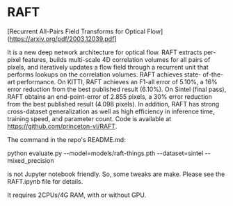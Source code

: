 # RAFT

[Recurrent All-Pairs Field Transforms for Optical Flow](https://arxiv.org/pdf/2003.12039.pdf]

It is a new deep network architecture for optical flow. RAFT extracts per-
pixel features, builds multi-scale 4D correlation volumes for all pairs
of pixels, and iteratively updates a flow field through a recurrent unit
that performs lookups on the correlation volumes. RAFT achieves state-
of-the-art performance. On KITTI, RAFT achieves an F1-all error of
5.10%, a 16% error reduction from the best published result (6.10%).
On Sintel (final pass), RAFT obtains an end-point-error of 2.855 pixels,
a 30% error reduction from the best published result (4.098 pixels). In
addition, RAFT has strong cross-dataset generalization as well as high
efficiency in inference time, training speed, and parameter count. Code
is available at https://github.com/princeton-vl/RAFT.

The command in the repo's README.md:

python evaluate.py --model=models/raft-things.pth --dataset=sintel --mixed_precision

is not Jupyter notebook friendly. So, some tweaks are make. Please see the RAFT.ipynb file for details.

It requires 2CPUs/4G RAM, with or without GPU.
